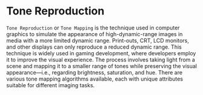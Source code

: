 # Tone Reproduction

`Tone Reproduction` or `Tone Mapping` is the technique used in computer graphics to simulate the appearance of high-dynamic-range images in media with a more limited dynamic range. Print-outs, CRT, LCD monitors, and other displays can only reproduce a reduced dynamic range. This technique is widely used in gaming development, where developers employ it to improve the visual experience. The process involves taking light from a scene and mapping it to a smaller range of tones while preserving the visual appearance—i.e., regarding brightness, saturation, and hue. There are various tone mapping algorithms available, each with unique attributes suitable for different imaging tasks.